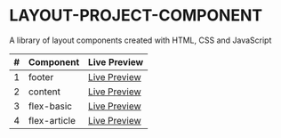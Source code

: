 # LAYOUT-PROJECT-COMPONENT

A library of layout components created with HTML, CSS and JavaScript

|  #  | Component       | Live Preview                                                                   |
| :-: | :-------------- | :----------------------------------------------------------------------------- |
|  1  | footer       | [Live Preview](https://nashki.github.io/layout/footer)          |
|  2  | content       | [Live Preview](https://nashki.github.io/layout/content)         |
|  3  | flex-basic       | [Live Preview](https://nashki.github.io/layout/flexbox-basic) |
|  4  | flex-article       | [Live Preview](https://nashki.github.io/layout/flexbox-article)   |
